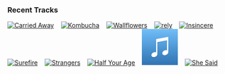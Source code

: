 ### Recent Tracks
[<img src='https://lastfm.freetls.fastly.net/i/u/300x300/0c902d4392b6704ad9139f2431f7fd90.png' width='16%' height='16%' alt='Carried Away'>](https://www.last.fm/music/overstreet/_/carried%2baway)&nbsp;&nbsp;&nbsp;&nbsp;[<img src='https://lastfm.freetls.fastly.net/i/u/300x300/fa7ec267a41efffe18d470a8deabb957.png' width='16%' height='16%' alt='Kombucha'>](https://www.last.fm/music/winnetka%2bbowling%2bleague/_/kombucha)&nbsp;&nbsp;&nbsp;&nbsp;[<img src='https://lastfm.freetls.fastly.net/i/u/300x300/2435600d15ccdb93ec409e06bcb3aeba.png' width='16%' height='16%' alt='Wallflowers'>](https://www.last.fm/music/the%2bchain%2bgang%2bof%2b1974/_/wallflowers)&nbsp;&nbsp;&nbsp;&nbsp;[<img src='https://lastfm.freetls.fastly.net/i/u/300x300/abc20833e2146a0c6868a735126af9e2.png' width='16%' height='16%' alt='rely'>](https://www.last.fm/music/flor/_/rely)&nbsp;&nbsp;&nbsp;&nbsp;[<img src='https://lastfm.freetls.fastly.net/i/u/300x300/91ddf8ca9e6dfdf5b72dab94d944a419.png' width='16%' height='16%' alt='Insincere'>](https://www.last.fm/music/smallpools/_/insincere)&nbsp;&nbsp;&nbsp;&nbsp;<br>[<img src='https://lastfm.freetls.fastly.net/i/u/300x300/8ba7c676ee5d5b9d8a6f26bc8c2fbfa0.png' width='16%' height='16%' alt='Surefire'>](https://www.last.fm/music/wilderado/_/surefire)&nbsp;&nbsp;&nbsp;&nbsp;[<img src='https://lastfm.freetls.fastly.net/i/u/300x300/ff909acc85a4312805e69ed2814ed384.png' width='16%' height='16%' alt='Strangers'>](https://www.last.fm/music/mt.%2bjoy/_/strangers)&nbsp;&nbsp;&nbsp;&nbsp;[<img src='https://lastfm.freetls.fastly.net/i/u/300x300/2c78acb3a64c5686f51e3ee6f8708a65.png' width='16%' height='16%' alt='Half Your Age'>](https://www.last.fm/music/joywave/_/half%2byour%2bage)&nbsp;&nbsp;&nbsp;&nbsp;[<img src='https://github.com/atfinke/atfinke/blob/master/placeholder.jpeg?raw=true' width='16%' height='16%' alt='Why Did You Run?'>](https://www.last.fm/music/judah%2b%2526%2bthe%2blion/_/why%2bdid%2byou%2brun%253f)&nbsp;&nbsp;&nbsp;&nbsp;[<img src='https://lastfm.freetls.fastly.net/i/u/300x300/28340aa39ea122d8eb6fcdacca4e57be.png' width='16%' height='16%' alt='She Said'>](https://www.last.fm/music/sundara%2bkarma/_/she%2bsaid)&nbsp;&nbsp;&nbsp;&nbsp;<br>